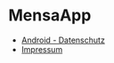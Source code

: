 # MensaApp
- [Android - Datenschutz](https://mensa-app-wuerzburg.github.io/ANDROID_DATENSCHUTZ)
- [Impressum](https://mensa-app-wuerzburg.github.io/IMPRESSUM)
